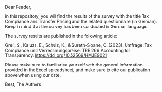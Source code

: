 Dear Reader,

in this repository, you will find the results of the survey with the title Tax Compliance and Transfer Pricing and the related questionnaire (in German).
Keep in mind that the survey has been conducted in German language.

The survey results are published in the following article:   

Greil, S., Kaluza, E., Schulz, K., & Sureth-Sloane, C. (2023). Umfrage: Tax Compliance und Verrechnungspreise. TRR 266 Accounting for Transparency. https://doi.org/10.52569/HMJE9021

Please make sure to familiarise yourself with the general information provided in the Excel spreadsheet, and make sure to cite our publication above when using our date.

Best,
The Authors
